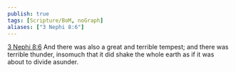 ```yaml
---
publish: true
tags: [Scripture/BoM, noGraph]
aliases: ["3 Nephi 8:6"]
---
```

[3 Nephi 8:6](https://churchofjesuschrist.org/study/scriptures/bofm/3-ne/8?lang=eng&id=p6#p6) And there was also a great and terrible tempest; and there was terrible thunder, insomuch that it did shake the whole earth as if it was about to divide asunder.
